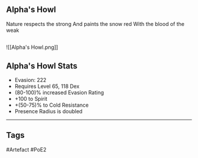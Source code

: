 ## Alpha's Howl
Nature respects the strong
And paints the snow red
With the blood of the weak
##
![[Alpha's Howl.png]]
## Alpha's Howl Stats
- Evasion: 222
- Requires Level 65, 118 Dex
- (80-100)% increased Evasion Rating
- +100 to Spirit
- +(50-75)% to Cold Resistance
- Presence Radius is doubled


---
## Tags
#Artefact
#PoE2